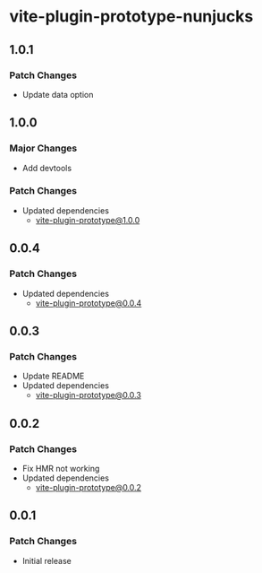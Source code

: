 # vite-plugin-prototype-nunjucks

## 1.0.1

### Patch Changes

- Update data option

## 1.0.0

### Major Changes

- Add devtools

### Patch Changes

- Updated dependencies
  - vite-plugin-prototype@1.0.0

## 0.0.4

### Patch Changes

- Updated dependencies
  - vite-plugin-prototype@0.0.4

## 0.0.3

### Patch Changes

- Update README
- Updated dependencies
  - vite-plugin-prototype@0.0.3

## 0.0.2

### Patch Changes

- Fix HMR not working
- Updated dependencies
  - vite-plugin-prototype@0.0.2

## 0.0.1

### Patch Changes

- Initial release
